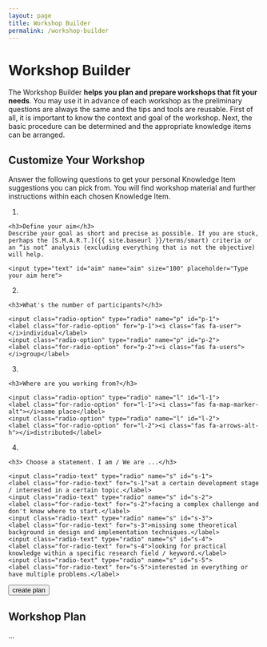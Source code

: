 ```yaml
---
layout: page
title: Workshop Builder
permalink: /workshop-builder
---
```


# Workshop Builder
The Workshop Builder **helps you plan and prepare workshops that fit your needs**. You may use it in advance of each workshop as the preliminary questions are always the same and the tips and tools are reusable. First of all, it is important to know the context and goal of the workshop. Next, the basic procedure can be determined and the appropriate knowledge items can be arranged. 

## Customize Your Workshop
Answer the following questions to get your personal Knowledge Item suggestions you can pick from. You will find workshop material and further instructions within each chosen Knowledge Item.

<div class="quizlist"></div>

1. 
    
    <h3>Define your aim</h3>
    Describe your goal as short and precise as possible. If you are stuck, perhaps the [S.M.A.R.T.]({{ site.baseurl }}/terms/smart) criteria or an “is not” analysis (excluding everything that is not the objective) will help.
    
    <input type="text" id="aim" name="aim" size="100" placeholder="Type your aim here">

2.   

    <h3>What's the number of participants?</h3>

    <input class="radio-option" type="radio" name="p" id="p-1">
    <label class="for-radio-option" for="p-1"><i class="fas fa-user"></i>individual</label>
    <input class="radio-option" type="radio" name="p" id="p-2">
    <label class="for-radio-option" for="p-2"><i class="fas fa-users"></i>group</label>

3. 
   
    <h3>Where are you working from?</h3>

    <input class="radio-option" type="radio" name="l" id="l-1">
    <label class="for-radio-option" for="l-1"><i class="fas fa-map-marker-alt"></i>same place</label>
    <input class="radio-option" type="radio" name="l" id="l-2">
    <label class="for-radio-option" for="l-2"><i class="fas fa-arrows-alt-h"></i>distributed</label>

4. 

    <h3> Choose a statement. I am / We are ...</h3>

    <input class="radio-text" type="radio" name="s" id="s-1">
    <label class="for-radio-text" for="s-1">at a certain development stage / interested in a certain topic.</label>
    <input class="radio-text" type="radio" name="s" id="s-2">
    <label class="for-radio-text" for="s-2">facing a complex challenge and don't know where to start.</label>
    <input class="radio-text" type="radio" name="s" id="s-3">
    <label class="for-radio-text" for="s-3">missing some theoretical background in design and implementation techniques.</label>
    <input class="radio-text" type="radio" name="s" id="s-4">
    <label class="for-radio-text" for="s-4">looking for practical knowledge within a specific research field / keyword.</label>
    <input class="radio-text" type="radio" name="s" id="s-5">
    <label class="for-radio-text" for="s-5">interested in everything or have multiple problems.</label>


<button class="send" id="create-plan-btn">create plan</button>

<div id="workshop-plan">

<h2>Workshop Plan</h2>

...


</div>

<script>

// $( document ).ready()
$(function() {
    
    $("#workshop-plan").hide();


    $('#create-plan-btn').click(function () {
              
      $("#workshop-plan").show();
    });

});
</script>


<!--  OPTIONS
  **face-to-face collaboration** -> classic workshop approach
  **co-located / distributed work**-> MIRO and other tools

  **Thematic**. Search Best Practices within [technology](technology), [user experience](ux), [design](design) or [society](society). 
  **Problem-oriented**. Search all [Best Practices](best-practices)
  **Technology-oriented**. Search [Concepts]({{site.baseurl}}/resources/#concepts)
  **Deep-Dive**. Search by Keyword or browse [Terms]({{site.baseurl}}/resources/#terms)
  **Explorative**. Take a nap, start at the beginning of the page or let your cat browse SCI-KB -->







